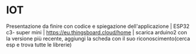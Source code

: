 # IOT
Presentazione da finire con codice e spiegazione dell'applicazione |
 ESP32 c3- super mini |
 https://eu.thingsboard.cloud/home |
 scarica arduino2 con la versione più recente, aggiungi la scheda con il suo riconoscimento(cerca esp e trova tutte le librerie)

